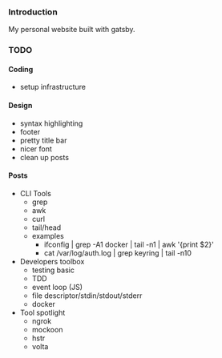 ### Introduction

My personal website built with gatsby.

### TODO

#### Coding

- setup infrastructure

#### Design

- syntax highlighting
- footer
- pretty title bar
- nicer font
- clean up posts

#### Posts

- CLI Tools
  - grep
  - awk
  - curl
  - tail/head
  - examples
    - ifconfig | grep -A1 docker | tail -n1 | awk '{print $2}'
    - cat /var/log/auth.log | grep keyring | tail -n10
- Developers toolbox
  - testing basic
  - TDD
  - event loop (JS)
  - file descriptor/stdin/stdout/stderr
  - docker
- Tool spotlight
  - ngrok
  - mockoon
  - hstr
  - volta

